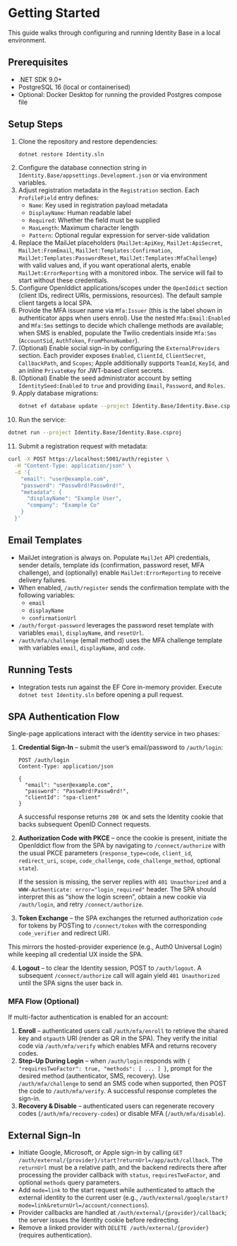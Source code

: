 # Getting Started

This guide walks through configuring and running Identity Base in a local environment.

## Prerequisites
- .NET SDK 9.0+
- PostgreSQL 16 (local or containerised)
- Optional: Docker Desktop for running the provided Postgres compose file

## Setup Steps
1. Clone the repository and restore dependencies:
   ```bash
   dotnet restore Identity.sln
   ```
2. Configure the database connection string in `Identity.Base/appsettings.Development.json` or via environment variables.
3. Adjust registration metadata in the `Registration` section. Each `ProfileField` entry defines:
   - `Name`: Key used in registration payload metadata
   - `DisplayName`: Human readable label
   - `Required`: Whether the field must be supplied
   - `MaxLength`: Maximum character length
   - `Pattern`: Optional regular expression for server-side validation
4. Replace the MailJet placeholders (`MailJet:ApiKey`, `MailJet:ApiSecret`, `MailJet:FromEmail`, `MailJet:Templates:Confirmation`, `MailJet:Templates:PasswordReset`, `MailJet:Templates:MfaChallenge`) with valid values and, if you want operational alerts, enable `MailJet:ErrorReporting` with a monitored inbox. The service will fail to start without these credentials.
5. Configure OpenIddict applications/scopes under the `OpenIddict` section (client IDs, redirect URIs, permissions, resources). The default sample client targets a local SPA.
6. Provide the MFA issuer name via `Mfa:Issuer` (this is the label shown in authenticator apps when users enrol). Use the nested `Mfa:Email:Enabled` and `Mfa:Sms` settings to decide which challenge methods are available; when SMS is enabled, populate the Twilio credentials inside `Mfa:Sms` (`AccountSid`, `AuthToken`, `FromPhoneNumber`).
7. (Optional) Enable social sign-in by configuring the `ExternalProviders` section. Each provider exposes `Enabled`, `ClientId`, `ClientSecret`, `CallbackPath`, and `Scopes`; Apple additionally supports `TeamId`, `KeyId`, and an inline `PrivateKey` for JWT-based client secrets.
8. (Optional) Enable the seed administrator account by setting `IdentitySeed:Enabled` to `true` and providing `Email`, `Password`, and `Roles`.
9. Apply database migrations:
   ```bash
   dotnet ef database update --project Identity.Base/Identity.Base.csproj
   ```
10. Run the service:
   ```bash
   dotnet run --project Identity.Base/Identity.Base.csproj
   ```
11. Submit a registration request with metadata:
   ```bash
   curl -X POST https://localhost:5001/auth/register \
     -H "Content-Type: application/json" \
     -d '{
       "email": "user@example.com",
       "password": "Passw0rd!Passw0rd!",
       "metadata": {
         "displayName": "Example User",
         "company": "Example Co"
       }
     }'
   ```

## Email Templates
- MailJet integration is always on. Populate `MailJet` API credentials, sender details, template ids (confirmation, password reset, MFA challenge), and (optionally) enable `MailJet:ErrorReporting` to receive delivery failures.
- When enabled, `/auth/register` sends the confirmation template with the following variables:
  - `email`
  - `displayName`
  - `confirmationUrl`
- `/auth/forgot-password` leverages the password reset template with variables `email`, `displayName`, and `resetUrl`.
- `/auth/mfa/challenge` (email method) uses the MFA challenge template with variables `email`, `displayName`, and `code`.

## Running Tests
- Integration tests run against the EF Core in-memory provider. Execute `dotnet test Identity.sln` before opening a pull request.

## SPA Authentication Flow

Single-page applications interact with the identity service in two phases:

1. **Credential Sign-In** – submit the user’s email/password to `/auth/login`:
   ```http
   POST /auth/login
   Content-Type: application/json

   {
     "email": "user@example.com",
     "password": "Passw0rd!Passw0rd!",
     "clientId": "spa-client"
   }
   ```
   A successful response returns `200 OK` and sets the Identity cookie that backs subsequent OpenID Connect requests.

2. **Authorization Code with PKCE** – once the cookie is present, initiate the OpenIddict flow from the SPA by navigating to `/connect/authorize` with the usual PKCE parameters (`response_type=code`, `client_id`, `redirect_uri`, `scope`, `code_challenge`, `code_challenge_method`, optional `state`).

   If the session is missing, the server replies with `401 Unauthorized` and a `WWW-Authenticate: error="login_required"` header. The SPA should interpret this as “show the login screen”, obtain a new cookie via `/auth/login`, and retry `/connect/authorize`.

3. **Token Exchange** – the SPA exchanges the returned authorization `code` for tokens by POSTing to `/connect/token` with the corresponding `code_verifier` and redirect URI.

This mirrors the hosted-provider experience (e.g., Auth0 Universal Login) while keeping all credential UX inside the SPA.

4. **Logout** – to clear the Identity session, POST to `/auth/logout`. A subsequent `/connect/authorize` call will again yield `401 Unauthorized` until the SPA signs the user back in.

### MFA Flow (Optional)

If multi-factor authentication is enabled for an account:

1. **Enroll** – authenticated users call `/auth/mfa/enroll` to retrieve the shared key and `otpauth` URI (render as QR in the SPA). They verify the initial code via `/auth/mfa/verify` which enables MFA and returns recovery codes.
2. **Step-Up During Login** – when `/auth/login` responds with `{ "requiresTwoFactor": true, "methods": [ ... ] }`, prompt for the desired method (authenticator, SMS, recovery). Use `/auth/mfa/challenge` to send an SMS code when supported, then POST the code to `/auth/mfa/verify`. A successful response completes the sign-in.
3. **Recovery & Disable** – authenticated users can regenerate recovery codes (`/auth/mfa/recovery-codes`) or disable MFA (`/auth/mfa/disable`).

## External Sign-In

- Initiate Google, Microsoft, or Apple sign-in by calling `GET /auth/external/{provider}/start?returnUrl=/app/auth/callback`. The `returnUrl` must be a relative path, and the backend redirects there after processing the provider callback with `status`, `requiresTwoFactor`, and optional `methods` query parameters.
- Add `mode=link` to the start request while authenticated to attach the external identity to the current user (e.g., `/auth/external/google/start?mode=link&returnUrl=/account/connections`).
- Provider callbacks are handled at `/auth/external/{provider}/callback`; the server issues the Identity cookie before redirecting.
- Remove a linked provider with `DELETE /auth/external/{provider}` (requires authentication).
